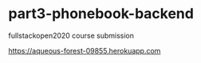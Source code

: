 # part3-phonebook-backend

fullstackopen2020 course submission

https://aqueous-forest-09855.herokuapp.com

